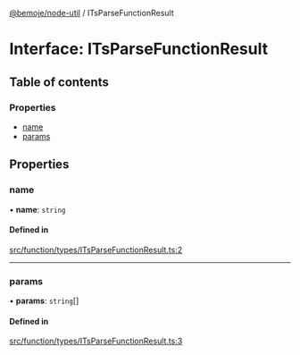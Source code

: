 [@bemoje/node-util](/docs/md/index.md) / ITsParseFunctionResult

# Interface: ITsParseFunctionResult

## Table of contents

### Properties

- [name](/docs/md/interfaces/ITsParseFunctionResult.md#name)
- [params](/docs/md/interfaces/ITsParseFunctionResult.md#params)

## Properties

### name

• **name**: `string`

#### Defined in

[src/function/types/ITsParseFunctionResult.ts:2](https://github.com/bemoje/bemoje-node-util/blob/b545282/src/function/types/ITsParseFunctionResult.ts#L2)

___

### params

• **params**: `string`[]

#### Defined in

[src/function/types/ITsParseFunctionResult.ts:3](https://github.com/bemoje/bemoje-node-util/blob/b545282/src/function/types/ITsParseFunctionResult.ts#L3)
